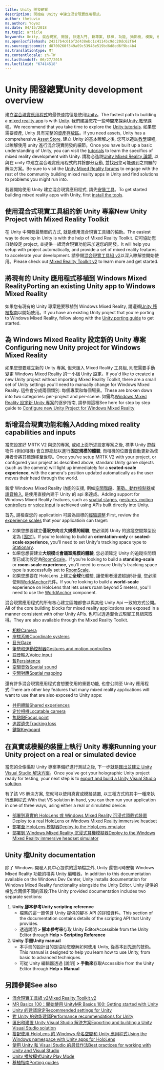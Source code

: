 ```yaml
---
title: Unity 開發總覽
description: 開始在 Unity 中建立混合現實應用程式。
author: thetuvix
ms.author: Yoyoz
ms.date: 04/15/2018
ms.topic: article
keywords: Unity, 混合現實, 開發, 快速入門, 新專案, 移植, 功能, 攝影機, 模擬, 模擬, 檔
ms.openlocfilehash: 24217b4c61bf2d438ebc1c4114bc9dc20dc62f64
ms.sourcegitcommit: d8700260f349a09c53948e519bd6d8ed6f9bc4b4
ms.translationtype: MT
ms.contentlocale: zh-TW
ms.lasthandoff: 06/27/2019
ms.locfileid: "67414518"
---
```

# <a name="unity-development-overview"></a><span data-ttu-id="5c92b-104">Unity 開發總覽</span><span class="sxs-lookup"><span data-stu-id="5c92b-104">Unity development overview</span></span>

<span data-ttu-id="5c92b-105">建立[混合現實應用程式](app-views.md)的最快速路徑是使用[Unity](http://aka.ms/HoloLensUnity)。</span><span class="sxs-lookup"><span data-stu-id="5c92b-105">The fastest path to building a [mixed reality app](app-views.md) is with [Unity](http://aka.ms/HoloLensUnity).</span></span> <span data-ttu-id="5c92b-106">我們建議您花一些時間來探索[Unity 教學](https://unity3d.com/learn/tutorials)課程。</span><span class="sxs-lookup"><span data-stu-id="5c92b-106">We recommend that you take time to explore the [Unity tutorials](https://unity3d.com/learn/tutorials).</span></span> <span data-ttu-id="5c92b-107">如果您需要資產, Unity 具有完整的[資產存放區](https://www.assetstore.unity3d.com/)。</span><span class="sxs-lookup"><span data-stu-id="5c92b-107">If you need assets, Unity has a comprehensive [Asset Store](https://www.assetstore.unity3d.com/).</span></span> <span data-ttu-id="5c92b-108">建立 Unity 的基本瞭解之後, 您可以造訪[教學](tutorials.md)課程, 以瞭解使用 unity 進行混合現實開發的細節。</span><span class="sxs-lookup"><span data-stu-id="5c92b-108">Once you have built up a basic understanding of Unity, you can visit the [tutorials](tutorials.md) to learn the specifics of mixed reality development with Unity.</span></span> <span data-ttu-id="5c92b-109">請務必造訪[Unity Mixed Reality 論壇](http://forum.unity3d.com/forums/hololens.102/), 以與在 unity 中建立混合現實應用程式的其餘部分互動, 並找出您可能遇到之問題的解決方案。</span><span class="sxs-lookup"><span data-stu-id="5c92b-109">Be sure to visit the [Unity Mixed Reality forums](http://forum.unity3d.com/forums/hololens.102/) to engage with the rest of the community building mixed reality apps in Unity and find solutions to problems you might run into.</span></span>


<span data-ttu-id="5c92b-110">若要開始使用 Unity 建立混合現實應用程式, 請先[安裝工具](install-the-tools.md)。</span><span class="sxs-lookup"><span data-stu-id="5c92b-110">To get started building mixed reality apps with Unity, first [install the tools](install-the-tools.md).</span></span> 

## <a name="new-unity-project-with-mixed-reality-toolkit"></a><span data-ttu-id="5c92b-111">使用混合式現實工具組的新 Unity 專案</span><span class="sxs-lookup"><span data-stu-id="5c92b-111">New Unity Project with Mixed Reality Toolkit</span></span> 

<span data-ttu-id="5c92b-112">在 Unity 中開發最簡單的方式, 就是使用混合現實工具組的協助。</span><span class="sxs-lookup"><span data-stu-id="5c92b-112">The easiest way to develop in Unity is with the help of Mixed Reality Toolkit.</span></span> <span data-ttu-id="5c92b-113">它可協助您自動設定 project, 並提供一組混合現實功能來加速您的開發。</span><span class="sxs-lookup"><span data-stu-id="5c92b-113">It will help you setup with project automatically, and provide a set of mixed reality features to accelerate your development.</span></span> <span data-ttu-id="5c92b-114">請參閱[混合現實工具組 v2](mrtk-getting-started.md)以深入瞭解並開始使用。</span><span class="sxs-lookup"><span data-stu-id="5c92b-114">Please check out [Mixed Reality Toolkit v2](mrtk-getting-started.md) to learn more and get started.</span></span> 

## <a name="porting-an-existing-unity-app-to-windows-mixed-reality"></a><span data-ttu-id="5c92b-115">將現有的 Unity 應用程式移植到 Windows Mixed Reality</span><span class="sxs-lookup"><span data-stu-id="5c92b-115">Porting an existing Unity app to Windows Mixed Reality</span></span>

<span data-ttu-id="5c92b-116">如果您有現有的 Unity 專案是要移植到 Windows Mixed Reality, 請遵循[Unity 移植指南](porting-guides.md)以開始使用。</span><span class="sxs-lookup"><span data-stu-id="5c92b-116">If you have an existing Unity project that you're porting to Windows Mixed Reality, follow along with the [Unity porting guide](porting-guides.md) to get started.</span></span>

## <a name="configuring-new-unity-project-for-windows-mixed-reality"></a><span data-ttu-id="5c92b-117">為 Windows Mixed Reality 設定新的 Unity 專案</span><span class="sxs-lookup"><span data-stu-id="5c92b-117">Configuring new Unity project for Windows Mixed Reality</span></span>

<span data-ttu-id="5c92b-118">如果您想要建立新的 Unity 專案, 但未匯入 Mixed Reality 工具組, 則您需要手動變更 Windows Mixed Reality 的一小組 Unity 設定。</span><span class="sxs-lookup"><span data-stu-id="5c92b-118">If you'd like to created a new Unity project without importing Mixed Reality Toolkit, there are a small set of Unity settings you'll need to manually change for Windows Mixed Reality.</span></span> <span data-ttu-id="5c92b-119">這些會分成兩個類別: 每個專案和每個場景。</span><span class="sxs-lookup"><span data-stu-id="5c92b-119">These are broken down into two categories: per-project and per-scene.</span></span> <span data-ttu-id="5c92b-120">如需為[Windows Mixed Reality 設定新 Unity 專案](Configure-Unity-Project.md)的逐步指南, 請參閱這裡</span><span class="sxs-lookup"><span data-stu-id="5c92b-120">See here for step by step guide to [Configure new Unity Project for Windows Mixed Reality](Configure-Unity-Project.md)</span></span>

## <a name="adding-mixed-reality-capabilities-and-inputs"></a><span data-ttu-id="5c92b-121">新增混合現實功能和輸入</span><span class="sxs-lookup"><span data-stu-id="5c92b-121">Adding mixed reality capabilities and inputs</span></span>

<span data-ttu-id="5c92b-122">當您設定好 MRTK V2 與您的專案, 或如上面所述設定專案之後, 標準 Unity 遊戲物件 (例如相機) 會立即亮起以進行**固定規模的體驗**, 而相機的位置會自動更新為使用者會將其標頭移至世界。</span><span class="sxs-lookup"><span data-stu-id="5c92b-122">Once you've setup MRTK V2 with your project, or configured your project as described above, standard Unity game objects (such as the camera) will light up immediately for a **seated-scale experience**, with the camera's position updated automatically as the user moves their head through the world.</span></span>

<span data-ttu-id="5c92b-123">新增 Windows Mixed Reality 功能的支援, 例如[空間階段](coordinate-systems.md#spatial-coordinate-systems)、[筆勢、動作控制器](gestures-and-motion-controllers-in-unity.md)或[語音輸入](voice-input-in-unity.md), 是使用直接內建于 Unity 的 api 來達成。</span><span class="sxs-lookup"><span data-stu-id="5c92b-123">Adding support for Windows Mixed Reality features, such as [spatial stages](coordinate-systems.md#spatial-coordinate-systems), [gestures, motion controllers](gestures-and-motion-controllers-in-unity.md) or [voice input](voice-input-in-unity.md) is achieved using APIs built directly into Unity.</span></span> 

<span data-ttu-id="5c92b-124">首先, 請檢查您的 applicatioin 可設為目標的[經驗調整](coordinate-systems.md):</span><span class="sxs-lookup"><span data-stu-id="5c92b-124">First, review the [experience scales](coordinate-systems.md) that your applicatioin can target:</span></span>
* <span data-ttu-id="5c92b-125">如果您想要建立**僅限方向**或**大規模的經驗**, 您必須將 Unity 的追蹤空間類型設定為 [[固定](coordinate-systems-in-unity.md#building-an-orientation-only-or-seated-scale-experience)]。</span><span class="sxs-lookup"><span data-stu-id="5c92b-125">If you're looking to build an **orientation-only** or **seated-scale experience**, you'll need to set Unity's tracking space type to [Stationary](coordinate-systems-in-unity.md#building-an-orientation-only-or-seated-scale-experience).</span></span>
* <span data-ttu-id="5c92b-126">如果您想要建立**大規模**或**會議室規模的體驗**, 您必須確定 Unity 的追蹤空間類型已成功設定為[RoomScale](coordinate-systems-in-unity.md#building-an-orientation-only-or-seated-scale-experience)。</span><span class="sxs-lookup"><span data-stu-id="5c92b-126">If you're looking to build a **standing-scale** or **room-scale experience**, you'll need to ensure Unity's tracking space type is successfully set to [RoomScale](coordinate-systems-in-unity.md#building-an-orientation-only-or-seated-scale-experience).</span></span>
* <span data-ttu-id="5c92b-127">如果您想要在 HoloLens 上建立**全球**化體驗, 讓使用者漫遊超過5計量, 您必須使用[WorldAnchor](coordinate-systems-in-unity.md#building-a-world-scale-experience)元件。</span><span class="sxs-lookup"><span data-stu-id="5c92b-127">If you're looking to build a **world-scale** experience on HoloLens that lets users roam beyond 5 meters, you'll need to use the [WorldAnchor](coordinate-systems-in-unity.md#building-a-world-scale-experience) component.</span></span>

<span data-ttu-id="5c92b-128">混合現實應用程式的所有核心建立區塊都會以與其他 Unity Api 一致的方式公開。</span><span class="sxs-lookup"><span data-stu-id="5c92b-128">All of the core building blocks for mixed reality applications are exposed in a manner consistent with other Unity APIs.</span></span> <span data-ttu-id="5c92b-129">也可以透過混合式現實工具組來取得。</span><span class="sxs-lookup"><span data-stu-id="5c92b-129">They are also available through the Mixed Reality Toolkit.</span></span>
* [<span data-ttu-id="5c92b-130">相機</span><span class="sxs-lookup"><span data-stu-id="5c92b-130">Camera</span></span>](camera-in-unity.md)
* [<span data-ttu-id="5c92b-131">座標系統</span><span class="sxs-lookup"><span data-stu-id="5c92b-131">Coordinate systems</span></span>](coordinate-systems-in-unity.md)
* [<span data-ttu-id="5c92b-132">目光</span><span class="sxs-lookup"><span data-stu-id="5c92b-132">Gaze</span></span>](gaze-in-unity.md)
* [<span data-ttu-id="5c92b-133">筆勢和運動控制器</span><span class="sxs-lookup"><span data-stu-id="5c92b-133">Gestures and motion controllers</span></span>](gestures-and-motion-controllers-in-unity.md)
* [<span data-ttu-id="5c92b-134">語音輸入</span><span class="sxs-lookup"><span data-stu-id="5c92b-134">Voice input</span></span>](voice-input-in-unity.md)
* [<span data-ttu-id="5c92b-135">暫</span><span class="sxs-lookup"><span data-stu-id="5c92b-135">Persistence</span></span>](persistence-in-unity.md)
* [<span data-ttu-id="5c92b-136">空間音效</span><span class="sxs-lookup"><span data-stu-id="5c92b-136">Spatial sound</span></span>](spatial-sound-in-unity.md)
* [<span data-ttu-id="5c92b-137">空間對應</span><span class="sxs-lookup"><span data-stu-id="5c92b-137">Spatial mapping</span></span>](spatial-mapping-in-unity.md)

<span data-ttu-id="5c92b-138">還有許多混合現實應用程式會想要使用的重要功能, 也會公開至 Unity 應用程式:</span><span class="sxs-lookup"><span data-stu-id="5c92b-138">There are other key features that many mixed reality applications will want to use that are also exposed to Unity apps:</span></span>
* [<span data-ttu-id="5c92b-139">共用體驗</span><span class="sxs-lookup"><span data-stu-id="5c92b-139">Shared experiences</span></span>](shared-experiences-in-unity.md)
* [<span data-ttu-id="5c92b-140">定位相機</span><span class="sxs-lookup"><span data-stu-id="5c92b-140">Locatable camera</span></span>](locatable-camera-in-unity.md)
* [<span data-ttu-id="5c92b-141">焦點點</span><span class="sxs-lookup"><span data-stu-id="5c92b-141">Focus point</span></span>](focus-point-in-unity.md)
* [<span data-ttu-id="5c92b-142">追蹤遺失</span><span class="sxs-lookup"><span data-stu-id="5c92b-142">Tracking loss</span></span>](tracking-loss-in-unity.md)
* [<span data-ttu-id="5c92b-143">鍵盤</span><span class="sxs-lookup"><span data-stu-id="5c92b-143">Keyboard</span></span>](keyboard-input-in-unity.md)

## <a name="running-your-unity-project-on-a-real-or-simulated-device"></a><span data-ttu-id="5c92b-144">在真實或模擬的裝置上執行 Unity 專案</span><span class="sxs-lookup"><span data-stu-id="5c92b-144">Running your Unity project on a real or simulated device</span></span>

<span data-ttu-id="5c92b-145">當您的全像攝影 Unity 專案準備好進行測試之後, 下一步就是[匯出並建立 Unity Visual Studio 解決方案](exporting-and-building-a-unity-visual-studio-solution.md)。</span><span class="sxs-lookup"><span data-stu-id="5c92b-145">Once you've got your holographic Unity project ready for testing, your next step is to [export and build a Unity Visual Studio solution](exporting-and-building-a-unity-visual-studio-solution.md).</span></span>

<span data-ttu-id="5c92b-146">有了該 VS 解決方案, 您就可以使用真實或模擬裝置, 以三種方式的其中一種來執行應用程式:</span><span class="sxs-lookup"><span data-stu-id="5c92b-146">With that VS solution in hand, you can then run your application in one of three ways, using either a real or simulated device:</span></span>
* [<span data-ttu-id="5c92b-147">部署到真實的 HoloLens 或 Windows Mixed Reality 沉浸式頭戴式裝置</span><span class="sxs-lookup"><span data-stu-id="5c92b-147">Deploy to a real HoloLens or Windows Mixed Reality immersive headset</span></span>](using-visual-studio.md)
* [<span data-ttu-id="5c92b-148">部署至 HoloLens 模擬器</span><span class="sxs-lookup"><span data-stu-id="5c92b-148">Deploy to the HoloLens emulator</span></span>](using-the-hololens-emulator.md)
* [<span data-ttu-id="5c92b-149">部署到 Windows Mixed Reality 沉浸式耳機模擬器</span><span class="sxs-lookup"><span data-stu-id="5c92b-149">Deploy to the Windows Mixed Reality immersive headset simulator</span></span>](using-the-windows-mixed-reality-simulator.md)

## <a name="unity-documentation"></a><span data-ttu-id="5c92b-150">Unity 檔</span><span class="sxs-lookup"><span data-stu-id="5c92b-150">Unity documentation</span></span>

<span data-ttu-id="5c92b-151">除了 Windows 開發人員中心提供的這項檔之外, Unity 還會同時安裝 Windows Mixed Reality 功能的檔與 Unity 編輯器。</span><span class="sxs-lookup"><span data-stu-id="5c92b-151">In addition to this documentation available on the Windows Dev Center, Unity installs documentation for Windows Mixed Reality functionality alongside the Unity Editor.</span></span> <span data-ttu-id="5c92b-152">Unity 提供的檔包含兩個不同的區段:</span><span class="sxs-lookup"><span data-stu-id="5c92b-152">The Unity provided documentation includes two separate sections:</span></span>
1. <span data-ttu-id="5c92b-153">**Unity 腳本參考**</span><span class="sxs-lookup"><span data-stu-id="5c92b-153">**Unity scripting reference**</span></span>
    * <span data-ttu-id="5c92b-154">檔集的這一節包含 Unity 提供的腳本 API 的詳細資料。</span><span class="sxs-lookup"><span data-stu-id="5c92b-154">This section of the documentation contains details of the scripting API that Unity provides.</span></span>
    * <span data-ttu-id="5c92b-155">透過說明 **> 腳本參考來**存取 Unity Editor</span><span class="sxs-lookup"><span data-stu-id="5c92b-155">Accessible from the Unity Editor through **Help > Scripting Reference**</span></span>
2. <span data-ttu-id="5c92b-156">**Unity 手冊**</span><span class="sxs-lookup"><span data-stu-id="5c92b-156">**Unity manual**</span></span>
    * <span data-ttu-id="5c92b-157">本手冊的設計目的是協助您瞭解如何使用 Unity, 從基本到先進的技術。</span><span class="sxs-lookup"><span data-stu-id="5c92b-157">This manual is designed to help you learn how to use Unity, from basic to advanced techniques.</span></span>
    * <span data-ttu-id="5c92b-158">可從 Unity 編輯器透過 [說明] **> 手動來**存取</span><span class="sxs-lookup"><span data-stu-id="5c92b-158">Accessible from the Unity Editor through **Help > Manual**</span></span>

## <a name="see-also"></a><span data-ttu-id="5c92b-159">另請參閱</span><span class="sxs-lookup"><span data-stu-id="5c92b-159">See also</span></span>
* [<span data-ttu-id="5c92b-160">混合現實工具組 v2</span><span class="sxs-lookup"><span data-stu-id="5c92b-160">Mixed Reality Toolkit v2</span></span>](mrtk-getting-started.md)
* [<span data-ttu-id="5c92b-161">MR Basics 100：開始使用 Unity</span><span class="sxs-lookup"><span data-stu-id="5c92b-161">MR Basics 100: Getting started with Unity</span></span>](holograms-100.md)
* [<span data-ttu-id="5c92b-162">Unity 的建議設定</span><span class="sxs-lookup"><span data-stu-id="5c92b-162">Recommended settings for Unity</span></span>](recommended-settings-for-unity.md)
* [<span data-ttu-id="5c92b-163">對 Unity 的效能建議</span><span class="sxs-lookup"><span data-stu-id="5c92b-163">Performance recommendations for Unity</span></span>](performance-recommendations-for-unity.md)
* [<span data-ttu-id="5c92b-164">匯出和建置 Unity Visual Studio 解決方案</span><span class="sxs-lookup"><span data-stu-id="5c92b-164">Exporting and building a Unity Visual Studio solution</span></span>](exporting-and-building-a-unity-visual-studio-solution.md)
* [<span data-ttu-id="5c92b-165">搭配使用 HoloLens 的 Windows 命名空間和 Unity 應用程式</span><span class="sxs-lookup"><span data-stu-id="5c92b-165">Using the Windows namespace with Unity apps for HoloLens</span></span>](using-the-windows-namespace-with-unity-apps-for-hololens.md)
* [<span data-ttu-id="5c92b-166">使用 Unity 和 Visual Studio 的最佳作法</span><span class="sxs-lookup"><span data-stu-id="5c92b-166">Best practices for working with Unity and Visual Studio</span></span>](best-practices-for-working-with-unity-and-visual-studio.md)
* [<span data-ttu-id="5c92b-167">Unity 播放模式</span><span class="sxs-lookup"><span data-stu-id="5c92b-167">Unity Play Mode</span></span>](unity-play-mode.md)
* [<span data-ttu-id="5c92b-168">移植指南</span><span class="sxs-lookup"><span data-stu-id="5c92b-168">Porting guides</span></span>](porting-guides.md)
